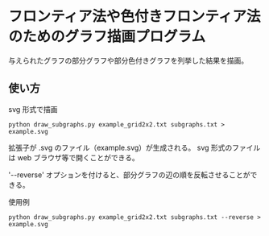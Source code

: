 # フロンティア法や色付きフロンティア法のためのグラフ描画プログラム

与えられたグラフの部分グラフや部分色付きグラフを列挙した結果を描画。

## 使い方

svg 形式で描画

```
python draw_subgraphs.py example_grid2x2.txt subgraphs.txt > example.svg
```

拡張子が .svg のファイル（example.svg）が生成される。
svg 形式のファイルは web ブラウザ等で開くことができる。

'--reverse' オプションを付けると、部分グラフの辺の順を反転させることができる。

使用例
```
python draw_subgraphs.py example_grid2x2.txt subgraphs.txt --reverse > example.svg
```
